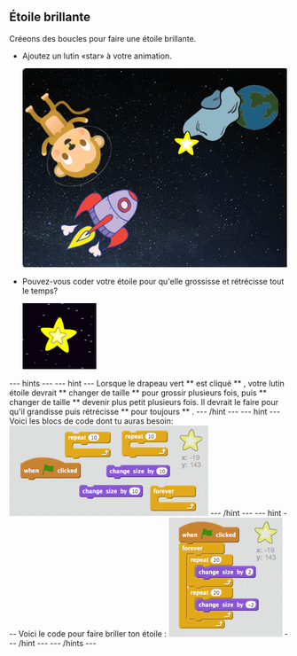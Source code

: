 ## Étoile brillante

Créeons des boucles pour faire une étoile brillante.

+ Ajoutez un lutin «star» à votre animation.
    
    ![Ajout d’un lutin étoile](images/space-star-sprite.png)

+ Pouvez-vous coder votre étoile pour qu'elle grossisse et rétrécisse tout le temps?
    
    ![Tester une étoile brillante](images/space-star-test.png)

\--- hints \--- \--- hint \--- Lorsque le drapeau vert ** est cliqué ** , votre lutin étoile devrait ** changer de taille ** pour grossir plusieurs fois, puis ** changer de taille ** devenir plus petit plusieurs fois. Il devrait le faire pour qu'il grandisse puis rétrécisse ** pour toujours ** . \--- /hint \--- \--- hint \--- Voici les blocs de code dont tu auras besoin: ![Blocks for a shining star](images/space-star-blocks.png) \--- /hint \--- \--- hint \--- Voici le code pour faire briller ton étoile : ![Code for a shining star](images/space-star-code.png) \--- /hint \--- \--- /hints \---